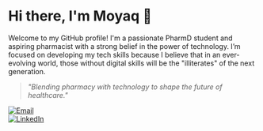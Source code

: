 # **Hi there, I'm Moyaq 👋**

Welcome to my GitHub profile! I'm a passionate PharmD student and aspiring pharmacist with a strong belief in the power of technology. I’m focused on developing my tech skills because I believe that in an ever-evolving world, those without digital skills will be the "illiterates" of the next generation.  

> *"Blending pharmacy with technology to shape the future of healthcare."*


[![Email](https://img.shields.io/badge/Email-legendmohammed3585%40gmail.com-red)](mailto:legendmohammed3585@gmail.com)  
[![LinkedIn](https://img.shields.io/badge/LinkedIn-Yakubu%20Mohammed-blue)](http://linkedin.com/in/yakubu-mohammed-559470236)
<!---
MoYaq/MoYaq is a ✨ special ✨ repository because its `README.md` (this file) appears on your GitHub profile.
You can click the Preview link to take a look at your changes.
--->

